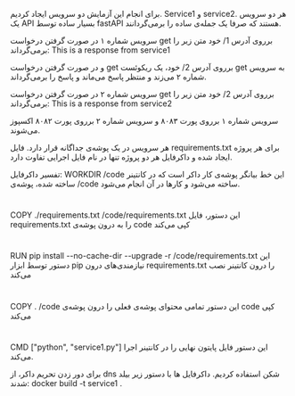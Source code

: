 برای انجام این آزمایش دو سرویس ایجاد کردیم. Service1 و service2. هر دو سرویس یک API بسیار ساده توسط fastAPI هستند که صرفا یک جمله‌ی ساده را برمی‌گردانند.

سرویس شماره ۱ در صورت گرفتن درخواست get برروی آدرس 1/ خود متن زیر را برمی‌گرداند:
This is a response from service1

و در صورت گرفتن درخواست get برروی آدرس 2/ خود، یک ریکوئست get به سرویس شماره ۲ می‌زند و منتظر پاسخ می‌ماند و پاسخ را برمی‌گرداند.

سرویس شماره ۲ در صورت گرفتن درخواست get برروی آدرس 2/ خود متن زیر را برمی‌گرداند:
This is a response from service2

سرویس شماره ۱ برروی پورت ۸۰۸۳ و سرویس شماره ۲ برروی پورت ۸۰۸۲ اکسپوز می‌شوند.


هر سرویس در یک پوشه‌ی جداگانه قرار دارد. فایل requirements.txt برای هر پروژه ایجاد شده و داکرفایل هر دو پروژه تنها در نام فایل اجرایی تفاوت دارد. 

تفسیر داکرفایل:
WORKDIR /code
این خط بیانگر پوشه‌ی کار داکر است که در کانتینر ساخته شده، پوشه‌ی /code ساخته می‌شود و کارها در آن انجام می‌شود.
#
COPY ./requirements.txt /code/requirements.txt
این دستور، فایل requirements.txt را به درون پوشه‌ی code کپی می‌کند
#
RUN pip install --no-cache-dir --upgrade -r /code/requirements.txt
این دستور توسط ابزار pip نیازمندی‌های درون requirements.txt را درون کانتینر نصب می‌کند
#
COPY . /code
این دستور تمامی محتوای پوشه‌ی فعلی را درون پوشه‌ی code کپی می‌کند
#
CMD ["python", "service1.py"]
این دستور فایل پایتون نهایی را در کانتینر اجرا می‌کند.



برای دور زدن تحریم داکر، از dns شکن استفاده کردیم. داکرفایل ها با دستور زیر بیلد شدند:
​​docker build -t service1 .






